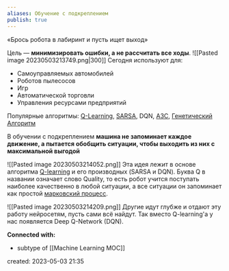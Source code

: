 ```yaml
---
aliases: Обучение с подкреплением
publish: true
---
```


«Брось робота в лабиринт и пусть ищет выход»

Цель — **минимизировать ошибки, а не рассчитать все ходы**.
![[Pasted image 20230503213749.png|300]]
Сегодня используют для:
-   Самоуправляемых автомобилей
-   Роботов пылесосов
-   Игр
-   Автоматической торговли
-   Управления ресурсами предприятий

Популярные алгоритмы:
[Q-Learning](https://ru.wikipedia.org/wiki/Q-%D0%BE%D0%B1%D1%83%D1%87%D0%B5%D0%BD%D0%B8%D0%B5), 
[SARSA](https://en.wikipedia.org/wiki/State%E2%80%93action%E2%80%93reward%E2%80%93state%E2%80%93action), 
DQN, 
[A3C](https://medium.com/emergent-future/simple-reinforcement-learning-with-tensorflow-part-8-asynchronous-actor-critic-agents-a3c-c88f72a5e9f2), 
[Генетический Алгоритм](https://ru.wikipedia.org/wiki/%D0%93%D0%B5%D0%BD%D0%B5%D1%82%D0%B8%D1%87%D0%B5%D1%81%D0%BA%D0%B8%D0%B9_%D0%B0%D0%BB%D0%B3%D0%BE%D1%80%D0%B8%D1%82%D0%BC)

В обучении с подкреплением **машина не запоминает каждое движение, а пытается обобщить ситуации, чтобы выходить из них с максимальной выгодой**

![[Pasted image 20230503214052.png]]
Эта идея лежит в основе алгоритма [Q-learning](https://www.youtube.com/watch?v=aCEvtRtNO-M) и его производных (SARSA и DQN). Буква Q в названии означает слово Quality, то есть робот учится поступать наиболее качественно в любой ситуации, а все ситуации он запоминает как простой [марковский процесс](https://ru.wikipedia.org/wiki/%D0%9C%D0%B0%D1%80%D0%BA%D0%BE%D0%B2%D1%81%D0%BA%D0%B8%D0%B9_%D0%BF%D1%80%D0%BE%D1%86%D0%B5%D1%81%D1%81).

![[Pasted image 20230503214209.png]]
 Другие идут глубже и отдают эту работу нейросетям, пусть сами всё найдут. Так вместо Q-learning'а у нас появляется Deep Q-Network (DQN).




**Connected with:**
- subtype of [[Machine Learning MOC]]



created: 2023-05-03 21:35